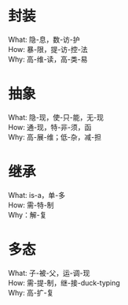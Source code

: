 # 封装
What: 隐-息，数-访-护<br />
How: 暴-限，提-访-控-法<br />
Why: 高-维-读，高-类-易<br />
# 抽象
What: 隐-现，使-只-能，无-现<br />
How: 通-现，特-非-须，函<br />
Why: 高-展-维；低-杂，减-担
# 继承
What: is-a，单-多<br />
How: 需-特-制<br />
Why：解-复
# 多态
What: 子-被-父，运-调-现<br />
How: 需-提-制，继-接-duck-typing<br />
Why: 高-扩-复